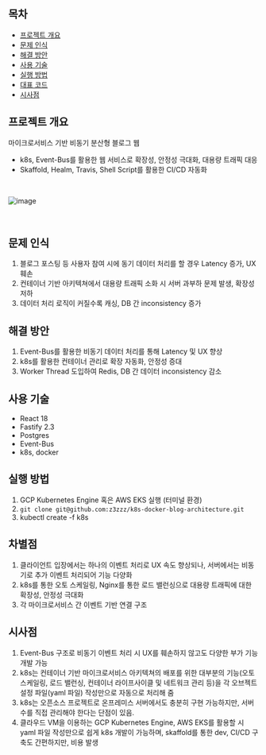 ## 목차
* [프로젝트 개요](#프로젝트-개요)
* [문제 인식](#문제-인식)
* [해결 방안](#해결-방안)
* [사용 기술](#사용-기술)
* [실행 방법](#실행-방법)
* [대표 코드](#대표-코드)
* [시사점](#시사점)


## 프로젝트 개요
마이크로서비스 기반 비동기 분산형 블로그 웹
- k8s, Event-Bus를 활용한 웹 서비스로 확장성, 안정성 극대화, 대용량 트래픽 대응
- Skaffold, Healm, Travis, Shell Script를 활용한 CI/CD 자동화

<br />

![image](https://user-images.githubusercontent.com/91174156/198219510-fba71782-8412-4af3-b298-bc42a9bed60d.png)

<br />

## 문제 인식
1. 블로그 포스팅 등 사용자 참여 시에 동기 데이터 처리를 할 경우 Latency 증가, UX 훼손 
2. 컨테이너 기반 아키텍쳐에서 대용량 트래픽 소화 시 서버 과부하 문제 발생, 확장성 저하
3. 데이터 처리 로직이 커질수록 캐싱, DB 간 inconsistency 증가

## 해결 방안
1. Event-Bus를 활용한 비동기 데이터 처리를 통해 Latency 및 UX 향상
2. k8s를 활용한 컨테이너 관리로 확장 자동화, 안정성 증대
3. Worker Thread 도입하여 Redis, DB 간 데이터 inconsistency 감소

## 사용 기술
* React 18
* Fastify 2.3
* Postgres  
* Event-Bus
* k8s, docker
	
## 실행 방법
1. GCP Kubernetes Engine 혹은 AWS EKS 실행 (터미널 환경) 
2. `git clone git@github.com:z3zzz/k8s-docker-blog-architecture.git` 
3. kubectl create -f k8s

## 차별점
1. 클라이언트 입장에서는 하나의 이벤트 처리로 UX 속도 향상되나, 서버에서는 비동기로 추가 이벤트 처리되어 기능 다양화
2. k8s를 통한 오토 스케일링, Nginx를 통한 로드 밸런싱으로 대용량 트래픽에 대한 확장성, 안정성 극대화
3. 각 마이크로서비스 간 이벤트 기반 연결 구조


## 시사점
1. Event-Bus 구조로 비동기 이벤트 처리 시 UX를 훼손하지 않고도 다양한 부가 기능 개발 가능
2. k8s는 컨테이너 기반 마이크로서비스 아키텍쳐의 배포를 위한 대부분의 기능(오토 스케일링, 로드 밸런싱, 컨테이너 라이프사이클 및 네트워크 관리 등)을 각 오브젝트 설정 파일(yaml 파일) 작성만으로 자동으로 처리해 줌
3. k8s는 오픈소스 프로젝트로 온프레미스 서버에서도 충분히 구현 가능하지만, 서버 수를 직접 관리해야 한다는 단점이 있음. 
4. 클라우드 VM을 이용하는 GCP Kubernetes Engine, AWS EKS를 활용할 시 yaml 파일 작성만으로 쉽게 k8s 개발이 가능하며, skaffold를 통한 dev, CI/CD 구축도 간편하지만, 비용 발생  
